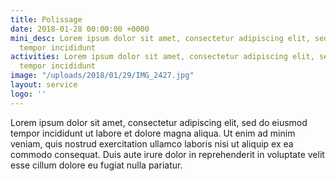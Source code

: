 ```yaml
---
title: Polissage
date: 2018-01-28 00:00:00 +0000
mini_desc: Lorem ipsum dolor sit amet, consectetur adipiscing elit, sed do eiusmod
  tempor incididunt
activities: Lorem ipsum dolor sit amet, consectetur adipiscing elit, sed do eiusmod
  tempor incididunt
image: "/uploads/2018/01/29/IMG_2427.jpg"
layout: service
logo: ''
---
```

Lorem ipsum dolor sit amet, consectetur adipiscing elit, sed do eiusmod tempor incididunt ut labore et dolore magna aliqua. Ut enim ad minim veniam, quis nostrud exercitation ullamco laboris nisi ut aliquip ex ea commodo consequat. Duis aute irure dolor in reprehenderit in voluptate velit esse cillum dolore eu fugiat nulla pariatur.
